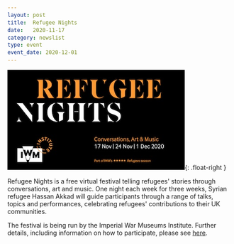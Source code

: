 ```yaml
---
layout: post
title:  Refugee Nights
date:   2020-11-17
category: newslist
type: event
event_date: 2020-12-01
---
```


![Refugee Nights flyer](/images/2020-11-17-refugee-nights.jpg){: .float-right }

Refugee Nights is a free virtual festival telling refugees' stories through conversations, art and music. One night each week for three weeks, Syrian refugee Hassan Akkad will guide participants through a range of talks, topics and performances, celebrating refugees' contributions to their UK communities.

The festival is being run by the Imperial War Museums Institute. Further details, including information on how to participate, please see [here](https://www.iwm.org.uk/events/refugee-nights).
